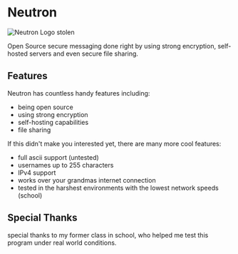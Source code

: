 # Neutron

![Neutron Logo stolen](https://2016.docpoint.info/wp-content/uploads/sites/3/2014/10/neutron_logo.jpg "Neutron Logo stolen")

Open Source secure messaging done right by using strong encryption, self-hosted servers and even secure file sharing. 

## Features

Neutron has countless handy features including:
* being open source
* using strong encryption
* self-hosting capabilities
* file sharing

If this didn't make you interested yet, there are many more cool features:
* full ascii support (untested)
* usernames up to 255 characters
* IPv4 support
* works over your grandmas internet connection
* tested in the harshest environments with the lowest network speeds (school)

## Special Thanks

special thanks to my former class in school, who helped me test this program under real world conditions.
